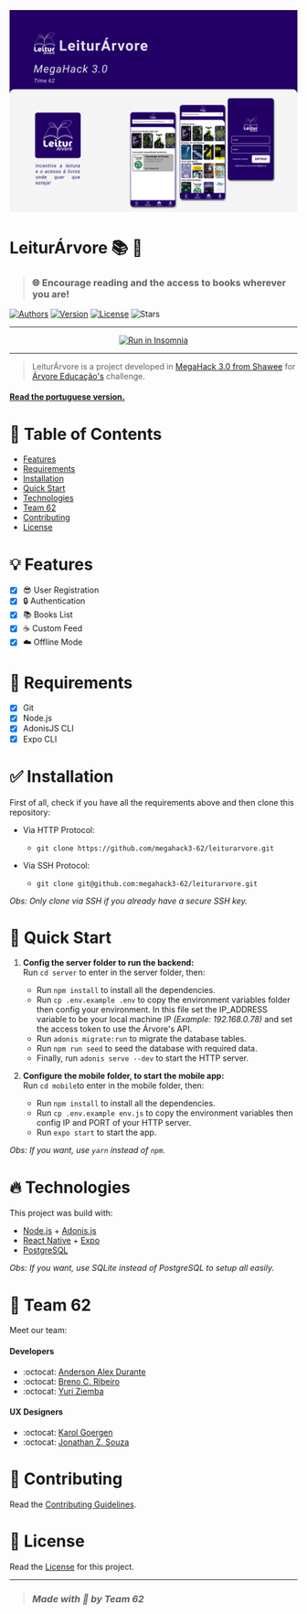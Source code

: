 ![LeiturÁrvore](./.github/leiturarvore.png 'LeiturÁrvore')

# **LeiturÁrvore** :books: :deciduous_tree:
> ### :globe_with_meridians: Encourage reading and the access to books wherever you are!

[![Authors](https://img.shields.io/badge/authors-Yuziem14--andersonalexdurante--Brenin1991-220066?style=flat-square)](https://github.com/megahack3-62)
[![Version](https://img.shields.io/badge/version-1.0.0-220066?style=flat-square)]()
[![License](https://img.shields.io/badge/license-MIT-220066?style=flat-square)](LICENSE.md)
![Stars](https://img.shields.io/github/stars/megahack3-62/leiturarvore?style=social)

---

<p align="center"><a href="https://insomnia.rest/run/?label=Leitur%C3%81rvore&uri=https%3A%2F%2Fraw.githubusercontent.com%2Fmegahack3-62%2Fleiturarvore%2Fdevelop%2F.github%2Fapi-insomnia.json" target="_blank"><img src="https://insomnia.rest/images/run.svg" alt="Run in Insomnia"></a></p>

---

> LeiturÁrvore is a project developed in [MegaHack 3.0 from Shawee](https://www.megahack.com.br/) for [Árvore Educação's](https://arvoreeducacao.com.br/) challenge.

#### [Read the portuguese version.](./.github/README-pt.md)

# :pushpin: Table of Contents
- [Features]()
- [Requirements]()
- [Installation]()
- [Quick Start]()
- [Technologies]()
- [Team 62]()
- [Contributing]()
- [License]()

# :bulb: Features
- [X] :sunglasses: User Registration
- [X] :lock: Authentication
- [X] :books: Books List
- [X] :coffee: Custom Feed
- [X] :cloud: Offline Mode

# :construction: Requirements
- [X] Git
- [X] Node.js
- [X] AdonisJS CLI
- [X] Expo CLI

# :white_check_mark: Installation
First of all, check if you have all the requirements above and then clone this repository:

- Via HTTP Protocol:
  - `git clone https://github.com/megahack3-62/leiturarvore.git`

- Via SSH Protocol:
  - `git clone git@github.com:megahack3-62/leiturarvore.git`
  
_Obs: Only clone via SSH if you already have a secure SSH key._

# :rocket: Quick Start
1. **Config the server folder to run the backend:** \
  Run `cd server` to enter in the server folder, then:
    - Run `npm install` to install all the dependencies.
    - Run `cp .env.example .env` to copy the environment variables folder then config your environment. In this file set the IP_ADDRESS variable to be your local machine IP _(Example: 192.168.0.78)_ and set the access token to use the Árvore's API.
    - Run `adonis migrate:run` to migrate the database tables.
    - Run `npm run seed` to seed the database with required data.
    - Finally, run `adonis serve --dev` to start the HTTP server.
  
2. **Configure the mobile folder, to start the mobile app:** \
  Run `cd mobile`to enter in the mobile folder, then:
    - Run `npm install` to install all the dependencies.
    - Run `cp .env.example env.js` to copy the environment variables then config IP and PORT of your HTTP server.
    - Run `expo start` to start the app.

_Obs: If you want, use `yarn` instead of `npm`._

# :fire: Technologies
This project was build with:

- [Node.js](https://nodejs.org/en/) + [Adonis.js](http://adonisjs.com/)
- [React Native](https://reactnative.dev/) + [Expo](https://expo.io/)
- [PostgreSQL](https://www.postgresql.org/)

_Obs: If you want, use SQLite instead of PostgreSQL to setup all easily._

# :pray: Team 62
Meet our team:

#### Developers
- :octocat: [Anderson Alex Durante](https://github.com/andersonalexdurante)
- :octocat: [Breno C. Ribeiro](https://github.com/Brenin1991)
- :octocat: [Yuri Ziemba](https://github.com/yuziem14)

#### UX Designers
- :octocat: [Karol Goergen](https://www.behance.net/InovaDesignBR)
- :octocat: [Jonathan Z. Souza](https://www.behance.net/InovaDesignBR)

# :robot: Contributing
Read the [Contributing Guidelines](CONTRIBUTING.md).

# :scroll: License
Read the [License](LICENSE.md) for this project.

---

> ### _Made with :purple_heart: by Team 62_